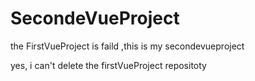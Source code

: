 # SecondeVueProject
the FirstVueProject is faild ,this is my secondevueproject

yes, i can't delete the firstVueProject repositoty
